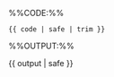 <!-- This boilerplate shows Markbind code and the rendered output of that code -->
<!-- Supports 4 variables. -->
<!-- `code` - The MarkBind code content in this variable will appear in a code block containing the code, -->
<!-- `output` - rendered output in the output box. -->
<!-- `highlightStyle` (optional) - Defines the syntax coloring for the code block-->
<!-- `heading` (optional) - Heading of the code block-->

%%CODE:%%
<div class="indented">

```{{ highlightStyle | safe }}{.no-line-numbers {% if heading %}heading="{{heading}}"{% endif %}}
{{ code | safe | trim }}
```
</div>

%%OUTPUT:%%
<div class="indented">

<box border-left-color="grey" background-color="white">

{{ output | safe }}
</box>
</div>
